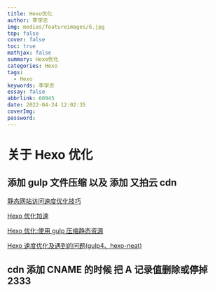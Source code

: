```yaml
---
title: Hexo优化
author: 李学志
img: medias/featureimages/6.jpg
top: false
cover: false
toc: true
mathjax: false
summary: Hexo优化
categories: Hexo
tags:
  - Hexo
keywords: 李学志
essay: false
abbrlink: 60945
date: 2022-04-24 12:02:35
coverImg:
password:
---
```


# 关于 Hexo 优化

## 添加 gulp 文件压缩 以及 添加 又拍云 cdn

[静态网站访问速度优化技巧](https://blog.keybrl.com/professional-2019-07-21-static-website-access-speed-optimization/)

[Hexo 优化加速](https://blog.csdn.net/weixin_45667885/article/details/101084331)

[Hexo 优化:使用 gulp 压缩静态资源](https://www.fadai.cc/posts/97bf547e/)

[Hexo 速度优化及遇到的问题(gulp4、hexo-neat) ](https://blog.51cto.com/u_14449312/3883417)

## cdn 添加 CNAME 的时候 把 A 记录值删除或停掉 2333
